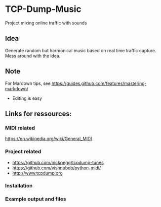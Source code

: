 # TCP-Dump-Music
Project mixing online traffic with sounds

## Idea
Generate random but harmonical music based on real time traffic capture. Mess around with the idea.

## Note
For Mardown tips, see https://guides.github.com/features/mastering-markdown/
* Editing is easy

## Links for ressources:
### MIDI related
https://en.wikipedia.org/wiki/General_MIDI

### Project related
  * https://github.com/nickpegg/tcpdump-tunes
  * https://github.com/vishnubob/python-midi/
  * http://www.tcpdump.org

### Installation

### Example output and files
